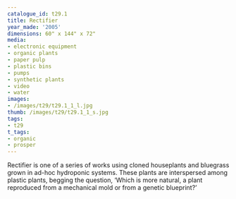 ```yaml
---
catalogue_id: t29.1
title: Rectifier
year_made: '2005'
dimensions: 60" x 144" x 72"
media:
- electronic equipment
- organic plants
- paper pulp
- plastic bins
- pumps
- synthetic plants
- video
- water
images:
- /images/t29/t29.1_1_l.jpg
thumb: /images/t29/t29.1_1_s.jpg
tags:
- t29
t_tags:
- organic
- prosper
---
```


Rectifier is one of a series of works using cloned houseplants and bluegrass grown in ad-hoc hydroponic systems. These plants are interspersed among plastic plants, begging the question, ‘Which is more natural, a plant reproduced from a mechanical mold or from a genetic blueprint?’

